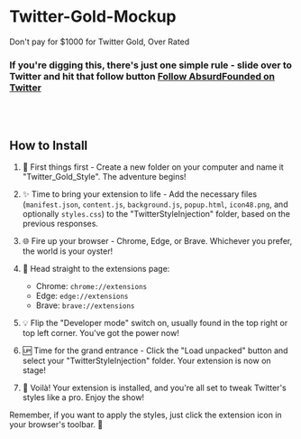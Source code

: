 # Twitter-Gold-Mockup
Don't pay for $1000 for Twitter Gold, Over Rated 

### If you're digging this, there's just one simple rule - slide over to Twitter and hit that follow button [Follow AbsurdFounded on Twitter](https://twitter.com/absurdfounder)

<br>
<br>

## How to Install

1. 🚀 First things first - Create a new folder on your computer and name it "Twitter_Gold_Style". The adventure begins!

2. ✨ Time to bring your extension to life - Add the necessary files (`manifest.json`, `content.js`, `background.js`, `popup.html`, `icon48.png`, and optionally `styles.css`) to the "TwitterStyleInjection" folder, based on the previous responses.

3. 🌐 Fire up your browser - Chrome, Edge, or Brave. Whichever you prefer, the world is your oyster!

4. 🎯 Head straight to the extensions page:
   - Chrome: `chrome://extensions`
   - Edge: `edge://extensions`
   - Brave: `brave://extensions`

5. 💡 Flip the "Developer mode" switch on, usually found in the top right or top left corner. You've got the power now!

6. 🆙 Time for the grand entrance - Click the "Load unpacked" button and select your "TwitterStyleInjection" folder. Your extension is now on stage!

7. 🎉 Voilà! Your extension is installed, and you're all set to tweak Twitter's styles like a pro. Enjoy the show!

Remember, if you want to apply the styles, just click the extension icon in your browser's toolbar. 🌟
